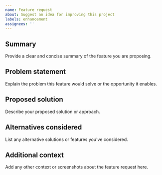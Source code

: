 ```yaml
---
name: Feature request
about: Suggest an idea for improving this project
labels: enhancement
assignees: ''
---
```


## Summary
Provide a clear and concise summary of the feature you are proposing.

## Problem statement
Explain the problem this feature would solve or the opportunity it enables.

## Proposed solution
Describe your proposed solution or approach.

## Alternatives considered
List any alternative solutions or features you've considered.

## Additional context
Add any other context or screenshots about the feature request here.
